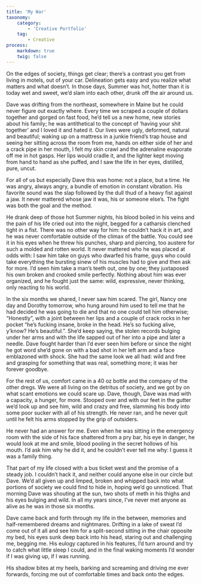 ```yaml
---
title: 'My War'
taxonomy:
    category:
        - 'Creative Portfolio'
    tag:
        - Creative
process:
    markdown: true
    twig: false
---
```


On the edges of society, things get clear; there’s a contrast you get from living in motels, out of your car. Delineation gets easy and you realize what matters and what doesn’t. In those days, Summer was hot, hotter than it is today  wet and sweet, we’d slam into each other, drunk off the air around us.


Dave was drifting from the northeast, somewhere in Maine but he could never figure out exactly where. Every time we scraped a couple of dollars together and gorged on fast food, he’d tell us a new home, new stories about his family; he was antithetical to the concept of ‘having your shit together’ and I loved it and hated it. Our lives were ugly, deformed, natural and beautiful; waking up on a mattress in a junkie friend’s trap house and seeing her sitting across the room from me, hands on either side of her and a crack pipe in her mouth, I felt my skin crawl and the adrenaline evaporate off me in hot gasps. Her lips would cradle it, and the lighter kept moving from hand to hand as she puffed, and I saw the life in her eyes, distilled, pure, uncut. 


For all of us  but especially Dave  this was home: not a place, but a time. He was angry, always angry, a bundle of emotion in constant vibration. His favorite sound was the slap followed by the dull thud of a heavy fist against a jaw. It never mattered whose jaw it was, his or someone else’s. The fight was both the goal and the method. 


He drank deep of those hot Summer nights, his blood boiled in his veins and the pain of his life cried out into the night, begged for a catharsis clenched tight in a fist. There was no other way for him: he couldn’t hack it in art, and he was never comfortable outside of the climax of the battle. You could see it in his eyes when he threw his punches, sharp and piercing, too austere for such a molded and rotten world. It never mattered who he was placed at odds with: I saw him take on guys who dwarfed his frame, guys who could take everything the bursting sinew of his muscles had to give and then ask for more. I’d seen him take a man’s teeth out, one by one; they juxtaposed his own broken and crooked smile perfectly. Nothing about him was ever organized, and he fought just the same: wild, expressive, never thinking, only reacting to his world. 
	
In the six months we shared, I never saw him scared. The girl, Nancy one day and Dorothy tomorrow, who hung around him used to tell me that he had decided he was going to die and that no one could tell him otherwise; “Honestly”, with a joint between her lips and a couple of crack rocks in her pocket “he’s fucking insane, broke in the head. He’s so fucking alive, y’know? He’s beautiful.”. She’d keep saying, the stolen records bulging under her arms and with the life sapped out of her into a pipe and later a needle. Dave fought harder than I’d ever seen him before or since the night he got word she’d gone on with a bad shot in her left arm and a face emblazoned with shock. She had the same look we all had: wild and free and grasping for something that was real, something more; it was her forever goodbye.
	
For the rest of us, comfort came in a 40 oz bottle and the company of the other dregs. We were all living on the detritus of society, and we got by on what scant emotions we could scare up. Dave, though, Dave was mad with a capacity, a hunger, for more. Stooped over and with our feet in the gutter we’d look up and see him, wild and crazy and free, slamming his body into some poor sucker with all of his strength. He never ran, and he never quit until he felt his arms stopped by the grip of outsiders.

He never had an answer for me. Even when he was sitting in the emergency room with the side of his face shattered from a pry bar, his eye in danger, he would look at me and smile, blood pooling in the secret hollows of his mouth. I’d ask him why he did it, and he couldn’t ever tell me why: I guess it was a family thing. 

That part of my life closed with a bus ticket west and the promise of a steady job. I couldn’t hack it, and neither could anyone else in our circle but Dave. We’d all given up and limped, broken and whipped back into what portions of society we could find to hide in, hoping we’d go unnoticed. That morning Dave was shouting at the sun, two shots of meth in his thighs and his eyes bulging and wild. In all my years since, I’ve never met anyone as alive as he was in those six months.

Dave came back and forth through my life in the between, memories and half-remembered dreams and nightmares. Drifting in a lake of sweat I’d come out of it all and see him for a split-second sitting in the chair opposite my bed, his eyes sunk deep back into his head, staring out and challenging me, begging me. His eulogy captured in his features, I’d turn around and try to catch what little sleep I could, and in the final waking moments I’d wonder if I was giving up, if I was running.

His shadow bites at my heels, barking and screaming and driving me ever forwards, forcing me out of comfortable times and back onto the edges.
